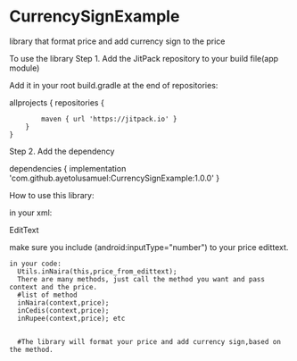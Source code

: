 # CurrencySignExample
library that format price and add currency sign to the price

To use the library
Step 1. Add the JitPack repository to your build file(app module)

Add it in your root build.gradle at the end of repositories:



allprojects {
		repositories {
			
			maven { url 'https://jitpack.io' }
		}
	}
  
  Step 2. Add the dependency
  
  
  
  
  dependencies {
	        implementation 'com.github.ayetolusamuel:CurrencySignExample:1.0.0'
	}




How to use this library:

in your xml:

EditText

    
   
   make sure you include (android:inputType="number") to your price edittext.
       
	
	
	
	
	
	
	
	
	in your code:
	  Utils.inNaira(this,price_from_edittext); 
	  There are many methods, just call the method you want and pass context and the price.
	  #list of method
	  inNaira(context,price);
	  inCedis(context,price);
	  inRupee(context,price); etc
	  
	  
	  #The library will format your price and add currency sign,based on the method.
	
	
	
	
